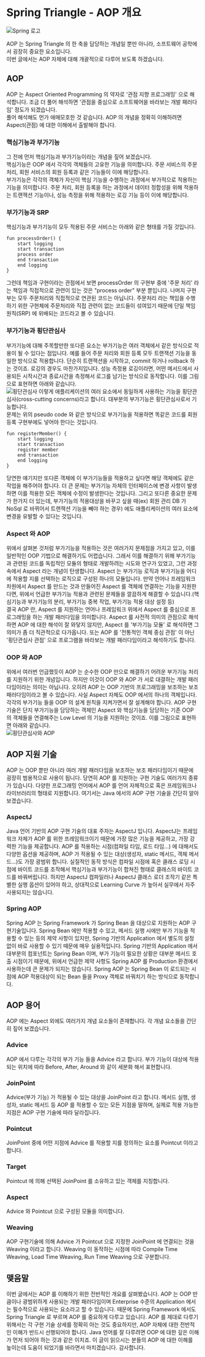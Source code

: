 Spring Triangle - AOP 개요
==================
![Spring 로고](https://github.com/sh8121/tech-blog/assets/20632477/6d1be92a-ea3c-436a-80bc-55abb93a9e84)

AOP 는 Spring Triangle 의 한 축을 담당하는 개념일 뿐만 아니라, 소프트웨어 공학에서 굉장히 중요한 요소입니다.   
이번 글에서는 AOP 자체에 대해 개괄적으로 다루어 보도록 하겠습니다.   

## AOP
AOP 는 Aspect Oriented Programming 의 약자로 '관점 지향 프로그래밍' 으로 해석합니다. 조금 더 풀어 해석하면 '관점을 중심으로 소프트웨어을 바라보는 개발 패러다임' 정도가 되겠습니다.   
풀어 해석해도 먼가 애매모호한 것 같습니다. AOP 의 개념을 정확히 이해하려면 Aspect(관점) 에 대한 이해에서 출발해야 합니다.   
### 핵심기능과 부가기능
그 전에 먼저 핵심기능과 부가기능이라는 개념을 짚어 보겠습니다.   
핵심기능은 OOP 에서 각각의 객체들의 고유한 기능을 의미합니다. 주문 서비스의 주문 처리, 회원 서비스의 회원 등록과 같은 기능들이 이에 해당합니다.   
부가기능은 각각의 객체가 자신이 핵심 기능을 수행하는 과정에서 부가적으로 적용하는 기능을 의미합니다. 주문 처리, 회원 등록을 하는 과정에서 데이터 정합성을 위해 적용하는 트랜잭션 기능이나, 성능 측정을 위해 적용하는 로깅 기능 등이 이에 해당합니다.   
### 부가기능과 SRP
핵심기능과 부가기능이 모두 적용된 주문 서비스는 아래와 같은 형태를 가질 것입니다.   
```
fun processOrder() {
    start logging
    start transaction
    process order
    end transaction
    end logging
}
```
그런데 책임과 구현이라는 관점에서 보면 processOrder 의 구현부 중에 '주문 처리' 라는 책임과 직접적으로 관련이 있는 것은 "process order" 부분 뿐입니다. 나머지 구현부는 모두 주문처리와 직접적으로 연관된 코드는 아닙니다. 주문처리 라는 책임을 수행하기 위한 구현체에 주문처리와 직접 관련이 없는 코드들이 섞여있기 때문에 단일 책임 원칙(SRP) 에 위배되는 코드라고 볼 수 있습니다.   
### 부가기능과 횡단관심사
부가기능에 대해 주목할만한 또다른 요소는 부가기능은 여러 객체에서 같은 방식으로 적용이 될 수 있다는 점입니다. 예를 들어 주문 처리와 회원 등록 모두 트랜잭션 기능을 동일한 방식으로 적용합니다. 단순히 트랜잭션을 시작하고, commit 하거나 rollback 하는 것이죠. 로깅의 경우도 마찬가지입니다. 성능 측정용 로깅이라면, 어떤 메서드에서 사용되든 시작시간과 종료시간을 측정해서 로그를 남기는 방식으로 동작합니다. 이를 그림으로 표현하면 아래와 같습니다.   
![횡단관심사](https://github.com/sh8121/tech-blog/assets/20632477/5c0e8de7-7b3e-47b7-b09e-2154632d10c5)
이렇게 애플리케이션의 여러 요소에서 동일하게 사용하는 기능을 횡단관심사(cross-cutting concerns)라고 합니다. 대부분의 부가기능은 횡단관심사로서 기능합니다.   
문제는 위의 pseudo code 와 같은 방식으로 부가기능을 적용하면 똑같은 코드를 회원 등록 구현부에도 넣어야 한다는 것입니다.   
```
fun registerMember() {
    start logging
    start transaction
    register member
    end transaction
    end logging
}
```
당연한 얘기지만 또다른 객체에 이 부가기능들을 적용하고 싶다면 해당 객체에도 같은 작업을 해주어야 합니다. 더 큰 문제는 부가기능 자체의 인터페이스에 변경 사항이 발생하면 이를 적용한 모든 객체에 수정이 발생한다는 것입니다. 그리고 또다른 중요한 문제가 한가지 더 있는데, 부가기능의 적용대상을 바꾸고 싶을 때(ex) 회원 관리 DB 가 NoSql 로 바뀌어서 트랜잭션 기능을 빼야 하는 경우) 에도 애플리케이션의 여러 요소에 변경을 유발할 수 있다는 것입니다.   
### Aspect 와 AOP
위에서 살펴본 것처럼 부가기능을 적용하는 것은 여러가지 문제점을 가지고 있고, 이를 일반적인 OOP 기법으로 해결하기도 어렵습니다. 그래서 이를 해결하기 위해 부가기능과 관련된 코드를 독립적인 모듈의 형태로 개발하려는 시도와 연구가 있었고, 그런 과정 속에서 Aspect 라는 개념이 탄생합니다. Aspect 는 부가기능 로직과 부가기능을 어디에 적용할 지를 선택하는 로직으로 구성된 하나의 모듈입니다. 만약 언어나 프레임워크 차원에서 Aspect 를 만드는 것과 만들어진 Aspect 를 객체에 연결하는 기능을 지원한다면, 위에서 언급한 부가기능 적용과 관련된 문제들을 깔끔하게 해결할 수 있습니다.(핵심기능과 부가기능의 분리, 부가기능 중복 작업, 부가기능 적용 대상 설정 등)   
결국 AOP 란, Aspect 를 지원하는 언어나 프레임워크 위에서 Aspect 를 중심으로 프로그래밍을 하는 개발 패러다임을 의미합니다. Aspect 를 사전적 의미의 관점으로 해석하면 AOP 에 대한 해석이 잘 와닿지 않지만, Aspect 를 '부가기능 모듈' 로 해석하면 그 의미가 좀 더 직관적으로 다가옵니다. 또는 AOP 를 '전통적인 객체 중심 관점' 이 아닌 '횡단관심사 관점' 으로 프로그램을 바라보는 개발 패러다임이라고 해석하기도 합니다.   
### OOP 와 AOP
위에서 여러번 언급했듯이 AOP 는 순수한 OOP 만으로 해결하기 어려운 부가기능 처리를 지원하기 위한 개념입니다. 하지만 이것이 OOP 와 AOP 가 서로 대결하는 개발 패러다임이라는 의미는 아닙니다. 오히려 AOP 는 OOP 기반의 프로그래밍을 보조하는 보조 패러다임이라고 볼 수 있습니다. 사실 Aspect 자체도 OOP 에서의 하나의 객체입니다. 각각의 부가기능 들을 OOP 의 설계 원칙을 지켜가면서 잘 설계해야 합니다. AOP 구현 기술은 단지 부가기능을 담당하는 객체인 Aspect 와 핵심기능을 담당하는 기존 OOP 의 객체들을 연결해주는 Low Level 의 기능을 지원하는 것이죠. 이를 그림으로 표현하면 아래와 같습니다.   
![횡단관심사와 AOP](https://github.com/sh8121/tech-blog/assets/20632477/480395bf-901d-4145-9a9d-1f10421718b8)  

## AOP 지원 기술
AOP 는 OOP 뿐만 아니라 여러 개발 패러다임을 보조하는 보조 패러다임이기 때문에 굉장히 범용적으로 사용이 됩니다. 당연히 AOP 를 지원하는 구현 기술도 여러가지 종류가 있습니다. 다양한 프로그래밍 언어에서 AOP 를 언어 자체적으로 혹은 프레임워크나 라이브러리의 형태로 지원합니다. 여기서는 Java 에서의 AOP 구현 기술을 간단히 알아보겠습니다.   
### AspectJ
Java 언어 기반의 AOP 구현 기술의 대표 주자는 AspectJ 입니다. AspectJ는 프레임워크 자체가 AOP 를 위한 프레임워크이기 때문에 가장 많은 기능을 제공하고, 가장 강력한 기능을 제공합니다. AOP 를 적용하는 시점(컴파일 타임, 로드 타임...) 에 대해서도 다양한 옵션을 제공하며, AOP 가 적용될 수 있는 대상(생성자, static 메서드, 객체 메서드...)도 가장 광범위 합니다. 실질적인 동작 방식은 컴파일 시점에 혹은 클래스 로딩 시점에 바이트 코드를 조작해서 핵심기능과 부가기능이 합쳐진 형태로 클래스의 바이트 코드를 바꿔버립니다. 하지만 AspectJ 컴파일러나 AspectJ 클래스 로더 조작기 같은 특별한 실행 옵션이 있어야 하고, 상대적으로 Learning Curve 가 높아서 실무에서 자주 사용되지는 않습니다.   
### Spring AOP
Spring AOP 는 Spring Framework 가 Spring Bean 을 대상으로 지원하는 AOP 구현기술입니다. Spring Bean 에만 적용할 수 있고, 메서드 실행 시에만 부가 기능을 적용할 수 있는 등의 제약 사항이 있지만, Spring 기반의 Application 에서 별도의 설정 없이 바로 사용할 수 있기 때문에 매우 실용적입니다. Spring 기반의 Application 에서 대부분의 컴포넌트는 Spring Bean 이며, 부가 기능이 필요한 상황은 대부분 메서드 호출 시점이기 때문에, 위에서 언급한 제약 사항도 Spring AOP 를 Production 환경에서 사용하는데 큰 문제가 되지는 않습니다. Spring AOP 는 Spring Bean 이 로드되는 시점에 AOP 적용대상이 되는 Bean 들을 Proxy 객체로 바꿔치기 하는 방식으로 동작합니다.   

## AOP 용어
AOP 에는 Aspect 외에도 여러가지 개념 요소들이 존재합니다. 각 개념 요소들을 간단히 짚어 보겠습니다.   
### Advice
AOP 에서 다루는 각각의 부가 기능 들을 Advice 라고 합니다. 부가 기능이 대상에 적용되는 위치에 따라 Before, After, Around 와 같이 세분화 해서 표현합니다.   
### JoinPoint
Advice(부가 기능) 가 적용될 수 있는 대상을 JoinPoint 라고 합니다. 메서드 실행, 생성자, static 메서드 등 AOP 를 적용할 수 있는 모든 지점을 말하며, 실제로 적용 가능한 지점은 AOP 구현 기술에 따라 달라집니다.   
### Pointcut
JoinPoint 중에 어떤 지점에 Advice 를 적용할 지를 정의하는 요소를 Pointcut 이라고 합니다.   
### Target
Pointcut 에 의해 선택된 JoinPoint 를 소유하고 있는 객체를 지칭합니다.   
### Aspect
Advice 와 Pointcut 으로 구성된 모듈을 의미합니다.   
### Weaving
AOP 구현기술에 의해 Advice 가 Pointcut 으로 지정한 JoinPoint 에 연결되는 것을 Weaving 이라고 합니다. Weaving 이 동작하는 시점에 따라 Compile Time Weaving, Load Time Weaving, Run Time Weaving 으로 구분합니다.   

## 맺음말
이번 글에서는 AOP 를 이해하기 위한 전반적인 개요를 살펴봤습니다. AOP 는 OOP 만큼이나 광범위하게 사용되는 개발 패러다임이며 Enterprise 수준의 Application 에서는 필수적으로 사용되는 요소라고 할 수 있습니다. 때문에 Spring Framework 에서도 Spring Triangle 로 부르며 AOP 를 중요하게 다루고 있습니다. AOP 를 제대로 다루기 위해서는 각 구현 기술 상세를 정확히 아는 것도 중요하지만, AOP 자체에 대한 전반적인 이해가 반드시 선행되어야 합니다. Java 언어를 잘 다루려면 OOP 에 대한 깊은 이해가 먼저 되어야 하는 것과 같은 이치죠. 이 글이 읽으시는 분들의 AOP 에 대한 이해를 높이는데 도움이 되었기를 바라면서 마치겠습니다. 감사합니다.   
